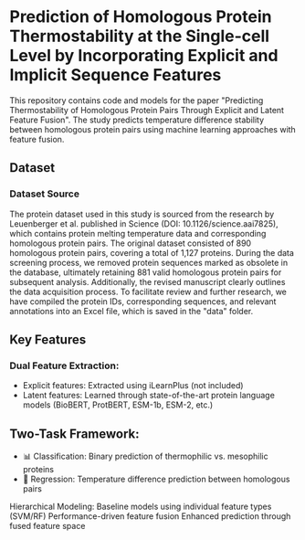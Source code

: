 # Prediction of Homologous Protein Thermostability at the Single-cell Level by Incorporating Explicit and Implicit Sequence Features
This repository contains code and models for the paper "Predicting Thermostability of Homologous Protein Pairs Through Explicit and Latent Feature Fusion". The study predicts temperature difference stability between homologous protein pairs using machine learning approaches with feature fusion.
## Dataset

### Dataset Source
The protein dataset used in this study is sourced from the research by Leuenberger et al. published in Science (DOI: 10.1126/science.aai7825), which contains protein melting temperature data and corresponding homologous protein pairs. The original dataset consisted of 890 homologous protein pairs, covering a total of 1,127 proteins. During the data screening process, we removed protein sequences marked as obsolete in the database, ultimately retaining 881 valid homologous protein pairs for subsequent analysis. Additionally, the revised manuscript clearly outlines the data acquisition process. To facilitate review and further research, we have compiled the protein IDs, corresponding sequences, and relevant annotations into an Excel file, which is saved in the "data" folder.
## Key Features

### ​Dual Feature Extraction:
- Explicit features: Extracted using iLearnPlus (not included)
- Latent features: Learned through state-of-the-art protein language models (BioBERT, ProtBERT, ESM-1b, ESM-2, etc.)

## ​Two-Task Framework:
- 📊 Classification: Binary prediction of thermophilic vs. mesophilic proteins
- 🔢 Regression: Temperature difference prediction between homologous pairs

​Hierarchical Modeling:
Baseline models using individual feature types (SVM/RF)
Performance-driven feature fusion
Enhanced prediction through fused feature space
